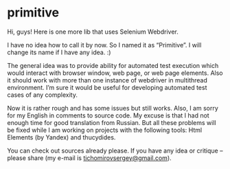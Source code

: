 primitive
=========
Hi, guys! Here is one more lib that uses Selenium Webdriver.

I have no idea how to call it by now. So I named it as “Primitive”. I will change its name if I have any idea. :)

The general idea was to provide ability for automated test execution which would interact with browser window, web page, or web page elements. Also it should work with more than one instance of webdriver in multithread environment. I’m sure it would be useful for developing automated test cases of any complexity.

Now it is rather rough and has some issues but still works. Also, I am sorry for my English in comments to source code. My excuse is that I had not enough time for good translation from Russian. But all these problems will be fixed while I am working on projects with the following tools: Html Elements (by Yandex) and thucydides.

You can check out sources already please. If you have any idea or critique – please share (my e-mail is tichomirovsergey@gmail.com). 
